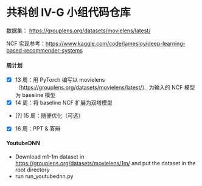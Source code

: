 # 共科创 IV-G 小组代码仓库

数据集： https://grouplens.org/datasets/movielens/latest/

NCF 实现参考：https://www.kaggle.com/code/jamesloy/deep-learning-based-recommender-systems



#### 周计划

- [x] 13 周：用 PyTorch 编写以 movielens （https://grouplens.org/datasets/movielens/latest/） 为输入的 NCF 模型为 baseline 模型
- [x] 14 周：将 baseline NCF 扩展为双塔模型
- [?] 15 周：随便优化（可选）
- [x] 16 周：PPT & 答辩
#### YoutubeDNN

- Download m1-1m dataset in https://grouplens.org/datasets/movielens/1m/ and put the dataset in the root directory
- run run_youtubednn.py
